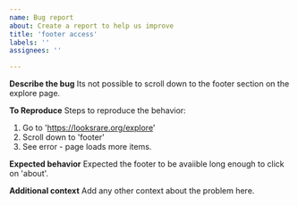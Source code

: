 ```yaml
---
name: Bug report
about: Create a report to help us improve
title: 'footer access'
labels: ''
assignees: ''

---
```


**Describe the bug**
Its not possible to scroll down to the footer section on the explore page. 

**To Reproduce**
Steps to reproduce the behavior:
1. Go to 'https://looksrare.org/explore'
3. Scroll down to 'footer'
4. See error - page loads more items. 

**Expected behavior**
Expected the footer to be avaiible long enough to click on 'about'. 

**Additional context**
Add any other context about the problem here.
